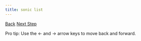 ```yaml
---
title: sonic list
---
```


<a id="prev" class="btn btn-basic" href="{% link _docs/sonic-ecs-run.md %}">Back</a>
<a id="next" class="btn btn-primary" href="{% link _docs/sonic-execute.md %}">Next Step</a>
<p class="keyboard-tip">Pro tip: Use the <- and -> arrow keys to move back and forward.</p>
